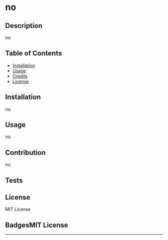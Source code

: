 # no
## Description
no
## Table of Contents
* [Installation](#installation)
* [Usage](#usage)
* [Credits](#credits)
* [License](#license)
## Installation
no
## Usage
no
## Contribution
no
## Tests
## License
MIT License
## BadgesMIT License

---